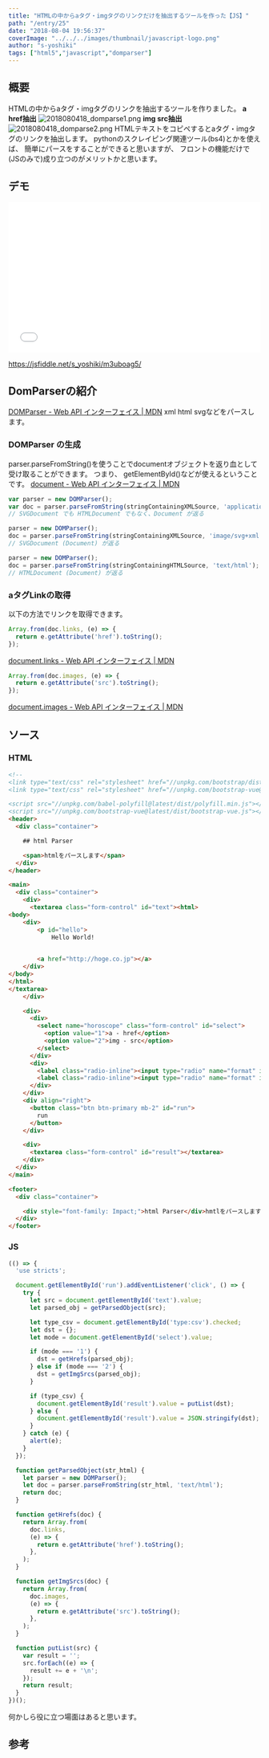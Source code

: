 ```yaml
---
title: "HTMLの中からaタグ・imgタグのリンクだけを抽出するツールを作った【JS】"
path: "/entry/25"
date: "2018-08-04 19:56:37"
coverImage: "../../../images/thumbnail/javascript-logo.png"
author: "s-yoshiki"
tags: ["html5","javascript","domparser"]
---
```


## 概要

HTMLの中からaタグ・imgタグのリンクを抽出するツールを作りました。
**a href抽出**
<img src="https://qiita-image-store.s3.amazonaws.com/0/82419/0b7bfae9-9701-ab29-3bdf-8c20f243df29.png" alt="2018080418_domparse1.png">
**img src抽出**
<img src="https://qiita-image-store.s3.amazonaws.com/0/82419/9b50959c-df5b-c07b-d123-a5ce1b37c17f.png" alt="2018080418_domparse2.png">
HTMLテキストをコピペするとaタグ・imgタグのリンクを抽出します。
pythonのスクレイピング関連ツール(bs4)とかを使えば、
簡単にパースをすることができると思いますが、
フロントの機能だけで(JSのみで)成り立つのがメリットかと思います。

## デモ

<iframe width="100%" height="300" src="//jsfiddle.net/s_yoshiki/m3uboag5/embedded/" allowfullscreen="allowfullscreen" allowpaymentrequest frameborder="0"></iframe>

<a href="https://jsfiddle.net/s_yoshiki/m3uboag5/">https://jsfiddle.net/s_yoshiki/m3uboag5/</a>

## DomParserの紹介

<a href="https://developer.mozilla.org/ja/docs/Web/API/DOMParser">DOMParser - Web API インターフェイス | MDN</a>
xml html svgなどをパースします。

### DOMParser の生成

parser.parseFromString()を使うことでdocumentオブジェクトを返り血として受け取ることができます。
つまり、 getElementById()などが使えるということです。
<a href="https://developer.mozilla.org/ja/docs/Web/API/Document">document - Web API インターフェイス | MDN</a>

```js
var parser = new DOMParser();
var doc = parser.parseFromString(stringContainingXMLSource, 'application/xml');
// SVGDocument でも HTMLDocument でもなく、Document が返る

parser = new DOMParser();
doc = parser.parseFromString(stringContainingXMLSource, 'image/svg+xml');
// SVGDocument (Document) が返る

parser = new DOMParser();
doc = parser.parseFromString(stringContainingHTMLSource, 'text/html');
// HTMLDocument (Document) が返る
```

### aタグLinkの取得

以下の方法でリンクを取得できます。

```js
Array.from(doc.links, (e) => {
  return e.getAttribute('href').toString();
});
```

<a href="https://developer.mozilla.org/ja/docs/Web/API/Document/links">document.links - Web API インターフェイス | MDN</a>

```js
Array.from(doc.images, (e) => {
  return e.getAttribute('src').toString();
});
```

<a href="https://developer.mozilla.org/ja/docs/Web/API/Document/images">document.images - Web API インターフェイス | MDN</a>

## ソース

### HTML

```html
<!--
<link type="text/css" rel="stylesheet" href="//unpkg.com/bootstrap/dist/css/bootstrap.min.css"/>
<link type="text/css" rel="stylesheet" href="//unpkg.com/bootstrap-vue@latest/dist/bootstrap-vue.css"/>

<script src="//unpkg.com/babel-polyfill@latest/dist/polyfill.min.js"></script>
<script src="//unpkg.com/bootstrap-vue@latest/dist/bootstrap-vue.js"></script> -->
<header>
  <div class="container">

    ## html Parser

    <span>htmlをパースします</span>
  </div>
</header>

<main>
  <div class="container">
    <div>
      <textarea class="form-control" id="text"><html>
<body>
    <div>
        <p id="hello">
            Hello World!
        

        <a href="http://hoge.co.jp"></a>
    </div>
</body>
</html>
</textarea>
    </div>

    <div>
      <div>
        <select name="horoscope" class="form-control" id="select">
          <option value="1">a - href</option>
          <option value="2">img - src</option>
        </select>
      </div>
      <div>
        <label class="radio-inline"><input type="radio" name="format" id="type:json" checked> JSON </label>
        <label class="radio-inline"><input type="radio" name="format" id="type:csv"> CSV </label>
      </div>
    </div>
    <div align="right">
      <button class="btn btn-primary mb-2" id="run">
        run
      </button>
    </div>

    <div>
      <textarea class="form-control" id="result"></textarea>
    </div>
  </div>
</main>

<footer>
  <div class="container">

    <div style="font-family: Impact;">html Parser</div>hmtlをパースします
  </div>
</footer>
```

### JS

```js
(() => {
  'use stricts';

  document.getElementById('run').addEventListener('click', () => {
    try {
      let src = document.getElementById('text').value;
      let parsed_obj = getParsedObject(src);

      let type_csv = document.getElementById('type:csv').checked;
      let dst = {};
      let mode = document.getElementById('select').value;

      if (mode === '1') {
        dst = getHrefs(parsed_obj);
      } else if (mode === '2') {
        dst = getImgSrcs(parsed_obj);
      }

      if (type_csv) {
        document.getElementById('result').value = putList(dst);
      } else {
        document.getElementById('result').value = JSON.stringify(dst);
      }
    } catch (e) {
      alert(e);
    }
  });

  function getParsedObject(str_html) {
    let parser = new DOMParser();
    let doc = parser.parseFromString(str_html, 'text/html');
    return doc;
  }

  function getHrefs(doc) {
    return Array.from(
      doc.links,
      (e) => {
        return e.getAttribute('href').toString();
      },
    );
  }

  function getImgSrcs(doc) {
    return Array.from(
      doc.images,
      (e) => {
        return e.getAttribute('src').toString();
      },
    );
  }

  function putList(src) {
    var result = '';
    src.forEach((e) => {
      result += e + '\n';
    });
    return result;
  }
})();
```

何かしら役に立つ場面はあると思います。

## 参考
